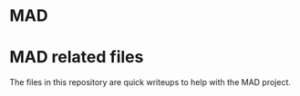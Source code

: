 # MAD
<h1>MAD related files</h1>

The files in this repository are quick writeups to help with the MAD project.
